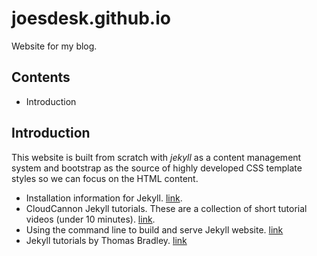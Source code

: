 # joesdesk.github.io

Website for my blog.


## Contents

* Introduction


## Introduction

This website is built from scratch with _jekyll_ as a content management system and bootstrap as the source of highly developed CSS template styles so we can focus on the HTML content.

* Installation information for Jekyll. [link](https://jekyllrb.com/docs/installation/).
* CloudCannon Jekyll tutorials. These are a collection of short tutorial videos (under 10 minutes). [link](https://learn.cloudcannon.com/tutorials/).  
* Using the command line to build and serve Jekyll website. [link](https://jekyllrb.com/docs/usage/)
* Jekyll tutorials by Thomas Bradley. [link](https://www.youtube.com/playlist?list=PLWjCJDeWfDdfVEcLGAfdJn_HXyM4Y7_k-)
